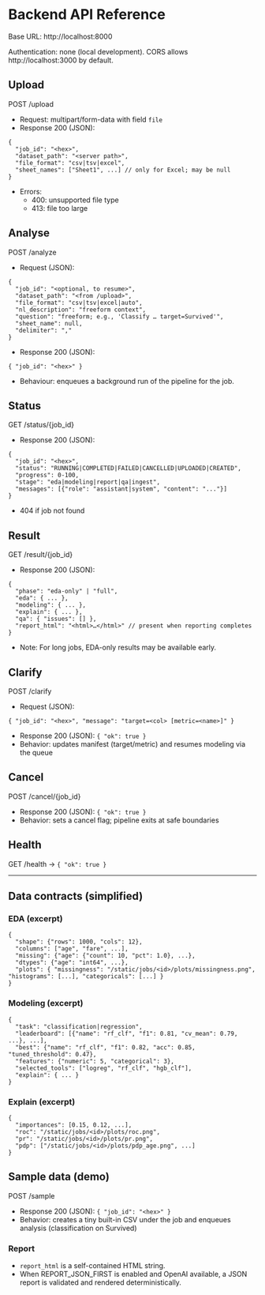 # Backend API Reference

Base URL: http://localhost:8000

Authentication: none (local development). CORS allows http://localhost:3000 by default.

## Upload
POST /upload

- Request: multipart/form-data with field `file`
- Response 200 (JSON):
```
{
  "job_id": "<hex>",
  "dataset_path": "<server path>",
  "file_format": "csv|tsv|excel",
  "sheet_names": ["Sheet1", ...] // only for Excel; may be null
}
```
- Errors:
  - 400: unsupported file type
  - 413: file too large

## Analyse
POST /analyze

- Request (JSON):
```
{
  "job_id": "<optional, to resume>",
  "dataset_path": "<from /upload>",
  "file_format": "csv|tsv|excel|auto",
  "nl_description": "freeform context",
  "question": "freeform; e.g., 'Classify … target=Survived'",
  "sheet_name": null,
  "delimiter": ","
}
```
- Response 200 (JSON):
```
{ "job_id": "<hex>" }
```
- Behaviour: enqueues a background run of the pipeline for the job.

## Status
GET /status/{job_id}

- Response 200 (JSON):
```
{
  "job_id": "<hex>",
  "status": "RUNNING|COMPLETED|FAILED|CANCELLED|UPLOADED|CREATED",
  "progress": 0-100,
  "stage": "eda|modeling|report|qa|ingest",
  "messages": [{"role": "assistant|system", "content": "..."}]
}
```
- 404 if job not found

## Result
GET /result/{job_id}

- Response 200 (JSON):
```
{
  "phase": "eda-only" | "full",
  "eda": { ... },
  "modeling": { ... },
  "explain": { ... },
  "qa": { "issues": [] },
  "report_html": "<html>…</html>" // present when reporting completes
}
```
- Note: For long jobs, EDA-only results may be available early.

## Clarify
POST /clarify

- Request (JSON):
```
{ "job_id": "<hex>", "message": "target=<col> [metric=<name>]" }
```
- Response 200 (JSON): `{ "ok": true }`
- Behavior: updates manifest (target/metric) and resumes modeling via the queue

## Cancel
POST /cancel/{job_id}

- Response 200 (JSON): `{ "ok": true }`
- Behavior: sets a cancel flag; pipeline exits at safe boundaries

## Health
GET /health → `{ "ok": true }`

---

## Data contracts (simplified)

### EDA (excerpt)
```
{
  "shape": {"rows": 1000, "cols": 12},
  "columns": ["age", "fare", ...],
  "missing": {"age": {"count": 10, "pct": 1.0}, ...},
  "dtypes": {"age": "int64", ...},
  "plots": { "missingness": "/static/jobs/<id>/plots/missingness.png", "histograms": [...], "categoricals": [...] }
}
```

### Modeling (excerpt)
```
{
  "task": "classification|regression",
  "leaderboard": [{"name": "rf_clf", "f1": 0.81, "cv_mean": 0.79, ...}, ...],
  "best": {"name": "rf_clf", "f1": 0.82, "acc": 0.85, "tuned_threshold": 0.47},
  "features": {"numeric": 5, "categorical": 3},
  "selected_tools": ["logreg", "rf_clf", "hgb_clf"],
  "explain": { ... }
}
```

### Explain (excerpt)
```
{
  "importances": [0.15, 0.12, ...],
  "roc": "/static/jobs/<id>/plots/roc.png",
  "pr": "/static/jobs/<id>/plots/pr.png",
  "pdp": ["/static/jobs/<id>/plots/pdp_age.png", ...]
}
```

## Sample data (demo)
POST /sample

- Response 200 (JSON): `{ "job_id": "<hex>" }`
- Behavior: creates a tiny built-in CSV under the job and enqueues analysis (classification on Survived)


### Report
- `report_html` is a self-contained HTML string.
- When REPORT_JSON_FIRST is enabled and OpenAI available, a JSON report is validated and rendered deterministically.


